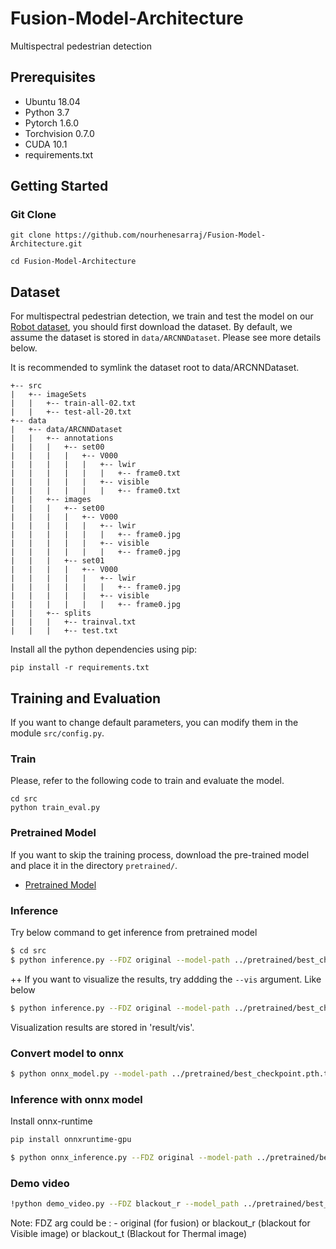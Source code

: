 # Fusion-Model-Architecture
Multispectral pedestrian detection

## Prerequisites

- Ubuntu 18.04
- Python 3.7
- Pytorch 1.6.0
- Torchvision 0.7.0
- CUDA 10.1
- requirements.txt

## Getting Started

### Git Clone 
```
git clone https://github.com/nourhenesarraj/Fusion-Model-Architecture.git
```
```
cd Fusion-Model-Architecture
```

## Dataset

For multispectral pedestrian detection, we train and test the  model on our [Robot dataset](https://drive.google.com/drive/folders/1hfP4pmSKW5jtWkxXdeIOG4RVswVKG-BU?usp=sharing), you should first download the dataset. By default, we assume the dataset is stored in `data/ARCNNDataset`. Please see more details below.

It is recommended to symlink the dataset root to data/ARCNNDataset.

```
+-- src
|   +-- imageSets
|   |   +-- train-all-02.txt
|   |   +-- test-all-20.txt
+-- data
|   +-- data/ARCNNDataset
|   |   +-- annotations
|   |   |   +-- set00
|   |   |   |   +-- V000
|   |   |   |   |   +-- lwir
|   |   |   |   |   |   +-- frame0.txt
|   |   |   |   |   +-- visible
|   |   |   |   |   |   +-- frame0.txt
|   |   +-- images
|   |   |   +-- set00
|   |   |   |   +-- V000
|   |   |   |   |   +-- lwir
|   |   |   |   |   |   +-- frame0.jpg
|   |   |   |   |   +-- visible
|   |   |   |   |   |   +-- frame0.jpg
|   |   |   +-- set01
|   |   |   |   +-- V000
|   |   |   |   |   +-- lwir
|   |   |   |   |   |   +-- frame0.jpg
|   |   |   |   |   +-- visible
|   |   |   |   |   |   +-- frame0.jpg
|   |   +-- splits
|   |   |   +-- trainval.txt
|   |   |   +-- test.txt

```

Install all the python dependencies using pip:
```
pip install -r requirements.txt
```

## Training and Evaluation

If you want to change default parameters, you can modify them in the module `src/config.py`.

### Train
Please, refer to the following code to train and evaluate the model.
```
cd src
python train_eval.py
```

### Pretrained Model
If you want to skip the training process, download the pre-trained model and place it in the directory `pretrained/`.

- [Pretrained Model](https://drive.google.com/file/d/10aL_I_8QR9UCq8tXLge7pgp2GWst5neI/view?usp=sharing)

### Inference

Try below command to get inference from pretrained model

```bash
$ cd src
$ python inference.py --FDZ original --model-path ../pretrained/best_checkpoint.pth.tar
```
++ If you want to visualize the results, try addding the `--vis` argument. Like below

```bash
$ python inference.py --FDZ original --model-path ../pretrained/best_checkpoint.pth.tar --vis
```
Visualization results are stored in 'result/vis'.

### Convert model to onnx

```bash
$ python onnx_model.py --model-path ../pretrained/best_checkpoint.pth.tar
```
### Inference with onnx model
Install onnx-runtime 

```bash
pip install onnxruntime-gpu
```

```bash
$ python onnx_inference.py --FDZ original --model-path ../pretrained/best_checkpoint.pth.tar --vis
```

### Demo video

```bash
!python demo_video.py --FDZ blackout_r --model_path ../pretrained/best_checkpoint.pth.tar --vis
```

Note: 
FDZ arg could be : - original (for fusion) or blackout_r (blackout for Visible image) or blackout_t (Blackout for Thermal image) 


